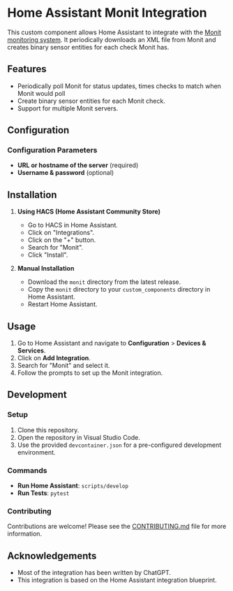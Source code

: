 # Home Assistant Monit Integration

This custom component allows Home Assistant to integrate with the [Monit monitoring system](https://mmonit.com/monit/). It periodically downloads an XML file from Monit and creates binary sensor entities for each check Monit has.

## Features

- Periodically poll Monit for status updates, times checks to match when Monit would poll
- Create binary sensor entities for each Monit check.
- Support for multiple Monit servers.

## Configuration

### Configuration Parameters

- **URL or hostname of the server** (required)
- **Username & password** (optional)

## Installation

1. **Using HACS (Home Assistant Community Store)**
    - Go to HACS in Home Assistant.
    - Click on "Integrations".
    - Click on the "+" button.
    - Search for "Monit".
    - Click "Install".

2. **Manual Installation**
    - Download the `monit` directory from the latest release.
    - Copy the `monit` directory to your `custom_components` directory in Home Assistant.
    - Restart Home Assistant.

## Usage

1. Go to Home Assistant and navigate to **Configuration** > **Devices & Services**.
2. Click on **Add Integration**.
3. Search for "Monit" and select it.
4. Follow the prompts to set up the Monit integration.

## Development

### Setup

1. Clone this repository.
2. Open the repository in Visual Studio Code.
3. Use the provided `devcontainer.json` for a pre-configured development environment.

### Commands

- **Run Home Assistant**: `scripts/develop`
- **Run Tests**: `pytest`

### Contributing

Contributions are welcome! Please see the [CONTRIBUTING.md](CONTRIBUTING.md) file for more information.

## Acknowledgements

- Most of the integration has been written by ChatGPT.
- This integration is based on the Home Assistant integration blueprint.
